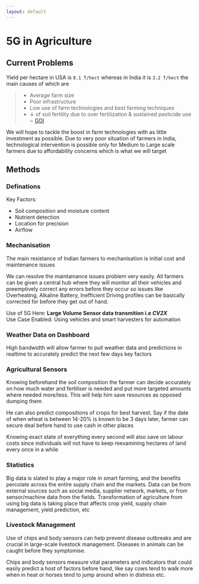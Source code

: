 ```yaml
---
layout: default
---
```


# 5G in Agriculture
## Current Problems
Yield per hectare in USA is `8.1 T/hect` whereas in India it is `3.2 T/hect` the main causes of which are
> - Average farm size
> - Poor infrastructure
> - Low use of farm technologies and best farming techniques
> - &darr; of soil fertility due to over fertilization &amp; sustained pesticide use
> ~ [GOI](https://www.startupindia.gov.in/content/sih/en/agriculture-challenges-detail.html)

We will hope to tackle the boost in farm technologies with as little investment as possible. Due to very poor situation of farmers in India, technological intervention is possible only for Medium to Large scale farmers due to affordability concerns which is what we will target

## Methods

### Definations
Key Factors:
- Soil composition and moisture content
- Nutrient detection
- Location for precision
- Airflow

### Mechanisation
The main resistance of Indian farmers to mechanisation is initial cost and maintenance issues

We can resolve the maintainance issues problem very easily. All farmers can be given a central hub where they will monitor all their vehicles and preemptively correct any errors before they occur so issues like Overheating, Alkaline Battery, Inefficient Driving profiles can be basically corrected for before they get out of hand.

Use of 5G Here: **Large Volume Sensor data transmition i.e *CV2X*** \
Use Case Enabled: Using vehicles and smart harvesters for automation

### Weather Data on Dashboard
High bandwidth will allow farmer to pull weather data and predictions in realtime to accurately predict the next few days key factors

### Agricultural Sensors
Knowing beforehand the soil composition the farmer can decide accurately on how much water and fertiliser is needed and put more targeted amounts where needed more/less. This will help him save resources as opposed dumping them

He can also predict compositions of crops for best harvest. Say if the date of when wheat is between 14-20% is known to be 3 days later, farmer can secure deal before hand to use cash in other places

Knowing exact state of everything every second will also save on labour costs since individuals will not have to keep reexamining hectares of land every once in a while

### Statistics
Big data is slated to play a major role in smart farming, and the benefits percolate across the entire supply chain and the markets. Data can be from external sources such as social media, supplier network, markets, or from sensor/machine data from the fields. Transformation of agriculture from using big data is taking place that affects crop yield, supply chain management, yield prediction, etc

### Livestock Management
Use of chips and body sensors can help prevent disease outbreaks and are crucial in large-scale livestock management. Diseases in animals can be caught before they symptomise.

Chips and body sensors measure vital parameters and indicators that could easily predict a host of factors before hand, like say cows tend to walk more when in heat or horses tend to jump around when in distress etc.